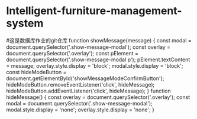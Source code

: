 # Intelligent-furniture-management-system
#这是数据库作业的git仓库
  function showMessage(message) {
    const modal = document.querySelector('.show-message-modal');
    const overlay = document.querySelector('.overlay');
    const pElement = document.querySelector('.show-message-modal p');
    pElement.textContent = message;
    overlay.style.display = 'block';
    modal.style.display = 'block';
    const hideModeButton = document.getElementById('showMessageModeConfirmButton');
    hideModeButton.removeEventListener('click', hideMessage);
    hideModeButton.addEventListener('click', hideMessage);
  }
  function hideMessage() {
    const overlay = document.querySelector('.overlay');
    const modal = document.querySelector('.show-message-modal');
    modal.style.display = 'none';
    overlay.style.display = 'none';
  }
  
